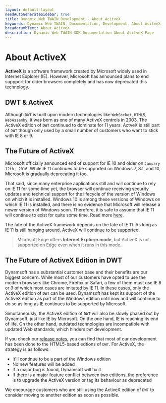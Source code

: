 ```yaml
---
layout: default-layout
needAutoGenerateSidebar: true
title: Dynamic Web TWAIN Development - About AcitveX
keywords: Dynamic Web TWAIN, Documentation, Development, About AcitveX
breadcrumbText: About AcitveX
description: Dynamic Web TWAIN SDK Documentation About AcitveX Page
---
```


# About ActiveX

**ActiveX** is a software framework created by Microsoft widely used in Internet Explorer (IE). However, Microsoft has announced plans to end suppport for older browsers completely and has now deprecated this technology.

## DWT & ActiveX

Although `DWT` is built upon modern technologies like `WebSocket`, `HTML5`, `WebAssemby`, it was born as one of many ActiveX controls in 2003. The ActiveX edition of `DWT` continued to dominate for 11 years. ActveX is still part of `DWT` though only used by a small number of customers who want to stick with IE 8 or 9.

## The Future of ActiveX

Microsoft officially announced end of support for IE 10 and older on `January 12th, 2016`. While IE 11 continues to be supported on Windows 7, 8.1, and 10, Microsoft is gradually deprecating it too.

That said, since many enterprise applications still and will continue to rely on IE 11 for some time yet, the browser will continue receiving security updates and technical support for the lifecycle of the version of Windows on which it is installed. Windows 10 is among these versions of Windows on which IE 11 is installed, and there is no evidence that Microsoft will release a newer version of Windows soon. Therefore, it is safe to assume that IE 11 will continue to exist for quite some time. Read more [here](https://docs.microsoft.com/en-us/lifecycle/faq/internet-explorer-microsoft-edge).

The fate of the ActiveX framework depends on the fate of IE 11. As long as IE 11 is still hanging around, ActiveX will continue to be supported.

> Microsoft Edge offers **Internet Explorer mode**, but ActiveX is not supported on Edge even when it runs in this mode.

## The Future of ActiveX Edition in DWT

Dynamsoft has a substantial customer base and their benefits are our biggest concern. While most of our customers have opted to use the modern browsers like Chrome, Firefox or Safari, a few of them must use IE 8 or 9 of which most cases are imitated by IE 11. In these cases, only the ActiveX edition of `DWT` can be used. Dynamsoft has kept its support of the ActiveX edition as part of the Windows edition until now and will continue to do so as long as IE continues to be supported by Microsoft.

Simultaneously, the ActiveX edition of `DWT` will also be slowly phased out by Dynamsoft, just like IE by Microsoft. On the one hand, IE is reaching its end of life. On the other hand, outdated technologies are incompatible with updated Web standards, which hinders `DWT` development.

If you check our [release notes]({{site.info}}schedule/released.html), you can find that most of our development has been done to the HTML5-based edtions of `DWT`. For ActiveX, the strategy is as follows:

* It'll continue to be a part of the Windows edition
* No new features will be added
* If a major bug is found, Dynamsoft will fix it
* If there is a major feature conflict between two editions, the preference is to upgrade the ActiveX version or tag its behaviour as deprecated

We encourage customers who are still using the ActiveX edition of `DWT` to consider moving to another edition as soon as possible.
